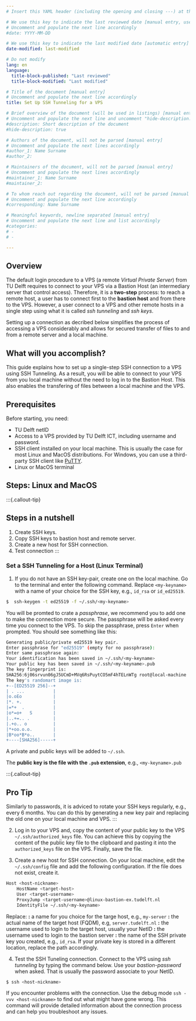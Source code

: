 ```yaml
---
# Insert this YAML header (including the opening and closing ---) at the beginning of the document and fill it out accordingly

# We use this key to indicate the last reviewed date [manual entry, use YYYY-MM-DD]
# Uncomment and populate the next line accordingly
#date: YYYY-MM-DD

# We use this key to indicate the last modified date [automatic entry]
date-modified: last-modified

# Do not modify
lang: en
language: 
  title-block-published: "Last reviewed"
  title-block-modified: "Last modified"

# Title of the document [manual entry]
# Uncomment and populate the next line accordingly
title: Set Up SSH Tunneling for a VPS

# Brief overview of the document (will be used in listings) [manual entry]
# Uncomment and populate the next line and uncomment "hide-description: true".
#description: Short description of the document
#hide-description: true

# Authors of the document, will not be parsed [manual entry]
# Uncomment and populate the next lines accordingly
#author_1: Name Surname
#author_2:

# Maintainers of the document, will not be parsed [manual entry]
# Uncomment and populate the next lines accordingly
#maintainer_1: Name Surname
#maintainer_2:

# To whom reach out regarding the document, will not be parsed [manual entry]
# Uncomment and populate the next line accordingly
#corresponding: Name Surname

# Meaningful keywords, newline separated [manual entry]
# Uncomment and populate the next line and list accordingly
#categories: 
# - 
# - 

---
```


## Overview

The default login procedure to a VPS (a remote *Virtual Private Server*) from TU Delft requires to connect to your VPS via a Bastion Host (an intermediary server that control access). Therefore, it is a **two-step** process: to reach a remote host, a user has to connect first to the **bastion host** and from there to the VPS. However, a user connect to a VPS and other remote hosts in a single step using what it is called *ssh tunneling* and *ssh keys*.

Setting up a connection as decribed below simplifies the process of accessing a VPS considerably and allows for secured transfer of files to and from a remote server and a local machine. 

## What will you accomplish?
This guide explains how to set up a single-step SSH connection to a VPS using SSH Tunneling. As a result, you will be able to connect to your VPS from you local machine without the need to log in to the Bastion Host. This also enables the transfering of files between a local machine and the VPS.

## Prerequisites
Before starting, you need:

* TU Delft netID
* Access to a VPS provided by TU Delft ICT, including username and password.
* SSH client installed on your local machine. This is usually the case for most Linux and MacOS distributions. For Windows, you can use a third-party SSH client like [PuTTY](https://www.putty.org/).
* Linux or MacOS terminal

## Steps: Linux and MacOS

:::{.callout-tip}
## Steps in a nutshell
1. Create SSH keys.
2. Copy SSH keys to bastion host and remote server.
3. Create a new host for SSH connection.
4. Test connection
:::


### Set a  SSH Tunneling for a Host (Linux Terminal)

1. If you do not have an SSH key-pair, create one on the local machine. Go to the terminal and enter the following command. Replace `<my-keyname>` with a name of your choice for the SSH key, e.g., `id_rsa` or `id_ed25519`.

```bash
$  ssh-keygen -t ed25519 -f ~/.ssh/<my-keyname>
```


You will be promted to crate a *passphrase*, we recommend you to add one to make the connection more secure. The passphrase will be asked every time you connect to the VPS. To  skip the passphrase, press `Enter` when prompted. You should see something like this:

``` bash
Generating public/private ed25519 key pair.
Enter passphrase for "ed25519" (empty for no passphrase): 
Enter same passphrase again: 
Your identification has been saved in ~/.ssh/<my-keyname>
Your public key has been saved in ~/.ssh/<my-keyname>.pub
The key fingerprint is:
SHA256:6j06srvun06gJ5UCmD+MVq6RsPuytCO5mF4hTELnWTg root@local-machine
The key's randomart image is:
+--[ED25519 256]--+
| . ...           |
|o.oEo            |
|*. +.            |
|=*+  .           |
|o*=o+   S        |
|..+=.. .         |
|.+o.. o          |
|*+oo.o.o.        |
|B*oo*B*o..       |
+----[SHA256]-----+
```

A private and public keys will be added to `~/.ssh`. 

The **public key is the file with the `.pub` extension**, e.g., `<my-keyname>.pub`

:::{.callout-tip}
## Pro Tip
Similarly to passwords, it is adviced to rotate your SSH keys regularly, e.g., every 6 months. You can do this by generating a new key pair and replacing the old one on your local machine and VPS.
:::


2. Log in to your VPS and, copy the content of your public key to the VPS `~/.ssh/authorized_keys` file. You can achieve this by copying the content of the public key file to the clipboard and pasting it into the `authorized_keys` file on the VPS. Finally, save the file.



3. Create a new host for SSH connection. On your local machine, edit the `~/.ssh/config` file and add the following configuration. If the file does not exist, create it.

```bash 
Host <host-nickname>
    HostName <target-host>
    User <target-username>
    ProxyJump <target-username>@linux-bastion-ex.tudelft.nl
    IdentityFile ~/.ssh/<my-keyname>
```

Replace:
**<host-nickname>:** a name for you choice for the targe host, e.g., `my-server`
**<target-host>:** the actual name of the target host (FQDM), e.g, `server.tudelft.nl`
**<target-username>:**  the username used to login to the target host, usually your NetID
**<bastion-username>:** the username used to login to the bastion server
**<my-keyname>:** the name of the SSH private key you created, e.g., `id_rsa`. If your private key is stored in a different location, replace the path accordingly.


4. Test the SSH Tuneling connection. Connect to the VPS using *ssh tunneling* by typing the command below. Use your *bastion-password* when asked. That is usually the password associate to your NetID.

```bash
$ ssh <host-nickname>
```

If you encounter problems with the connection. Use the debug mode `ssh -vvv <host-nickname>` to find out what might have gone wrong. This command will provide detailed information about the connection process and can help you troubleshoot any issues.
